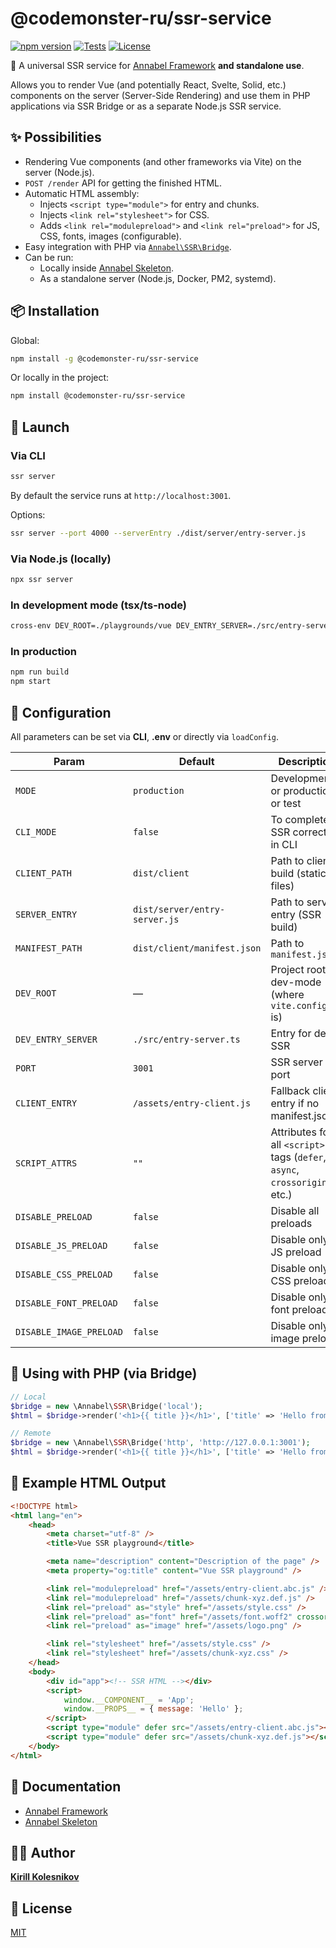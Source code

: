 # @codemonster-ru/ssr-service

[![npm
version](https://img.shields.io/npm/v/@codemonster-ru/ssr-service.svg?style=flat-square)](https://www.npmjs.com/package/@codemonster-ru/ssr-service)
[![Tests](https://github.com/codemonster-ru/ssr/actions/workflows/tests.yml/badge.svg)](https://github.com/codemonster-ru/ssr/actions)
[![License](https://img.shields.io/npm/l/@codemonster-ru/ssr-service.svg?style=flat-square)](LICENSE)

🚀 A universal SSR service for [Annabel Framework](https://github.com/codemonster-ru/annabel) **and standalone use**.

Allows you to render Vue (and potentially React, Svelte, Solid, etc.) components on the server (Server-Side Rendering) and use them in PHP applications via SSR Bridge or as a separate Node.js SSR service.

## ✨ Possibilities

-   Rendering Vue components (and other frameworks via Vite) on the server (Node.js).
-   `POST /render` API for getting the finished HTML.
-   Automatic HTML assembly:
    -   Injects `<script type="module">` for entry and chunks.
    -   Injects `<link rel="stylesheet">` for CSS.
    -   Adds `<link rel="modulepreload">` and `<link rel="preload">` for JS, CSS, fonts, images (configurable).
-   Easy integration with PHP via [`Annabel\SSR\Bridge`](https://github.com/codemonster-ru/annabel).
-   Can be run:
    -   Locally inside [Annabel Skeleton](https://github.com/codemonster-ru/annabel-skeleton).
    -   As a standalone server (Node.js, Docker, PM2, systemd).

## 📦 Installation

Global:

```bash
npm install -g @codemonster-ru/ssr-service
```

Or locally in the project:

```bash
npm install @codemonster-ru/ssr-service
```

## 🚀 Launch

### Via CLI

```bash
ssr server
```

By default the service runs at `http://localhost:3001`.

Options:

```bash
ssr server --port 4000 --serverEntry ./dist/server/entry-server.js
```

### Via Node.js (locally)

```bash
npx ssr server
```

### In development mode (tsx/ts-node)

```bash
cross-env DEV_ROOT=./playgrounds/vue DEV_ENTRY_SERVER=./src/entry-server.ts tsx src/server.ts
```

### In production

```bash
npm run build
npm start
```

## 🔧 Configuration

All parameters can be set via **CLI**, **.env** or directly via `loadConfig`.

| Param                   | Default                       | Description                                                                |
| ----------------------- | ----------------------------- | -------------------------------------------------------------------------- |
| `MODE`                  | `production`                  | Development or production or test                                          |
| `CLI_MODE`              | `false`                       | To complete SSR correctly in CLI                                           |
| `CLIENT_PATH`           | `dist/client`                 | Path to client build (static files)                                        |
| `SERVER_ENTRY`          | `dist/server/entry-server.js` | Path to server entry (SSR build)                                           |
| `MANIFEST_PATH`         | `dist/client/manifest.json`   | Path to `manifest.json`                                                    |
| `DEV_ROOT`              | —                             | Project root for dev-mode (where `vite.config.ts` is)                      |
| `DEV_ENTRY_SERVER`      | `./src/entry-server.ts`       | Entry for dev SSR                                                          |
| `PORT`                  | `3001`                        | SSR server port                                                            |
| `CLIENT_ENTRY`          | `/assets/entry-client.js`     | Fallback client entry if no manifest.json                                  |
| `SCRIPT_ATTRS`          | `""`                          | Attributes for all `<script>` tags (`defer`, `async`, `crossorigin`, etc.) |
| `DISABLE_PRELOAD`       | `false`                       | Disable all preloads                                                       |
| `DISABLE_JS_PRELOAD`    | `false`                       | Disable only JS preload                                                    |
| `DISABLE_CSS_PRELOAD`   | `false`                       | Disable only CSS preload                                                   |
| `DISABLE_FONT_PRELOAD`  | `false`                       | Disable only font preload                                                  |
| `DISABLE_IMAGE_PRELOAD` | `false`                       | Disable only image preload                                                 |

## 🔗 Using with PHP (via Bridge)

```php
// Local
$bridge = new \Annabel\SSR\Bridge('local');
$html = $bridge->render('<h1>{{ title }}</h1>', ['title' => 'Hello from PHP']);

// Remote
$bridge = new \Annabel\SSR\Bridge('http', 'http://127.0.0.1:3001');
$html = $bridge->render('<h1>{{ title }}</h1>', ['title' => 'Hello from PHP']);
```

## 📑 Example HTML Output

```html
<!DOCTYPE html>
<html lang="en">
    <head>
        <meta charset="utf-8" />
        <title>Vue SSR playground</title>

        <meta name="description" content="Description of the page" />
        <meta property="og:title" content="Vue SSR playground" />

        <link rel="modulepreload" href="/assets/entry-client.abc.js" />
        <link rel="modulepreload" href="/assets/chunk-xyz.def.js" />
        <link rel="preload" as="style" href="/assets/style.css" />
        <link rel="preload" as="font" href="/assets/font.woff2" crossorigin />
        <link rel="preload" as="image" href="/assets/logo.png" />

        <link rel="stylesheet" href="/assets/style.css" />
        <link rel="stylesheet" href="/assets/chunk-xyz.css" />
    </head>
    <body>
        <div id="app"><!-- SSR HTML --></div>
        <script>
            window.__COMPONENT__ = 'App';
            window.__PROPS__ = { message: 'Hello' };
        </script>
        <script type="module" defer src="/assets/entry-client.abc.js"></script>
        <script type="module" defer src="/assets/chunk-xyz.def.js"></script>
    </body>
</html>
```

## 📖 Documentation

-   [Annabel Framework](https://github.com/codemonster-ru/annabel)
-   [Annabel Skeleton](https://github.com/codemonster-ru/annabel-skeleton)

## 👨‍💻 Author

[**Kirill Kolesnikov**](https://github.com/KolesnikovKirill)

## 📜 License

[MIT](https://github.com/codemonster-ru/ssr/blob/main/LICENSE)
